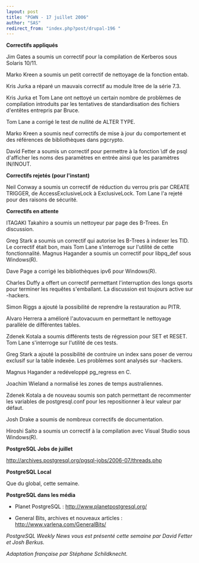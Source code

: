 ```yaml
---
layout: post
title: "PGWN - 17 juillet 2006"
author: "SAS"
redirect_from: "index.php?post/drupal-196 "
---
```




<strong>Correctifs appliqués</strong>

<p>

Jim Gates a soumis un correctif pour la compilation de Kerberos sous Solaris 10/11.

</p>

<p>

Marko Kreen a soumis un petit correctif de nettoyage de la fonction entab.

</p>

<p>

Kris Jurka a réparé un mauvais correctif au module ltree de la série 7.3.

</p>

<p>

Kris Jurka et Tom Lane ont nettoyé un certain nombre de problèmes de compilation introduits par les tentatives de standardisation des fichiers d'entêtes entrepris par Bruce.

</p>

<p>

Tom Lane a corrigé le test de nullité de ALTER TYPE.

</p>

<p>

Marko Kreen a soumis neuf correctifs de mise à jour du comportement et des références de bibliothèques dans pgcrypto.

</p>

<p>

David Fetter a soumis un correctif pour permettre à la fonction \df de psql d'afficher les noms des paramètres en entrée ainsi que les paramètres IN/INOUT.

</p>

<p><strong>Correctifs rejetés (pour l'instant)</strong></p>

<p>

Neil Conway a soumis un correctif de réduction du verrou pris par CREATE TRIGGER, de AccessExclusiveLock à ExclusiveLock. Tom Lane l'a rejeté pour des raisons de sécurité.

</p>

<p><strong>Correctifs en attente</strong></p>

<p>

ITAGAKI Takahiro a soumis un nettoyeur par page des B-Trees. En discussion.

</p>

<p>

Greg Stark a soumis un correctif qui autorise les B-Trees à indexer les TID. Le correctif était bon, mais Tom Lane s'interroge sur l'utilité de cette fonctionnalité. Magnus Hagander a soumis un correctif pour libpq_def sous Windows(R).

</p>

<p>

Dave Page a corrigé les bibliothèques ipv6 pour Windows(R).

</p>

<p>

Charles Duffy a offert un correctif permettant l'interruption des longs qsorts pour terminer les requêtes s'emballant. La discussion est toujours active sur -hackers.

</p>

<p>

Simon Riggs a ajouté la possibilité de reprendre la restauration au PITR.

</p>

<p>

Alvaro Herrera a amélioré l'autovacuum en permettant le nettoyage parallèle de différentes tables.

</p>

<p>

Zdenek Kotala a soumis différents tests de régression pour SET et RESET. Tom Lane s'interroge sur l'utilité de ces tests.

</p>

<p>

Greg Stark a ajouté la possibilité de contruire un index sans poser de verrou exclusif sur la table indexée. Les problèmes sont analysés sur -hackers.

</p>

<p>

Magnus Hagander a redéveloppé pg_regress en C.

</p>

<p>

Joachim Wieland a normalisé les zones de temps australiennes.

</p>

<p>

Zdenek Kotala a de nouveau soumis son patch permettant de recommenter les variables de postgresql.conf pour les repositionner à leur valeur par défaut.

</p>

<p>

Josh Drake a soumis de nombreux correctifs de documentation.

</p>

<p>

Hiroshi Saito a soumis un correctif à la compilation avec Visual Studio sous Windows(R).

</p>

<p><strong>PostgreSQL Jobs de juillet</strong></p>

<p>

<a target="_blank" href="http://archives.postgresql.org/pgsql-jobs/2006-07/threads.php">http://archives.postgresql.org/pgsql-jobs/2006-07/threads.php</a>

</p>

<p><strong>PostgreSQL Local</strong></p>

<p>

Que du global, cette semaine.

</p>

<p><strong>PostgreSQL dans les média</strong></p>

<ul>

<li>

Planet PostgreSQL&nbsp;:  <a target="_blank" href="http://www.planetpostgresql.org/">http://www.planetpostgresql.org/</a>

</li>

<li>

General Bits, archives et nouveaux articles&nbsp;:  <a target="_blank" href="http://www.varlena.com/GeneralBits/">http://www.varlena.com/GeneralBits/</a>

</li>

</ul>

<p>

<em>PostgreSQL Weekly News vous est présenté cette semaine par David Fetter et Josh Berkus.

Adaptation française par Stéphane Schildknecht.</em>

</p>